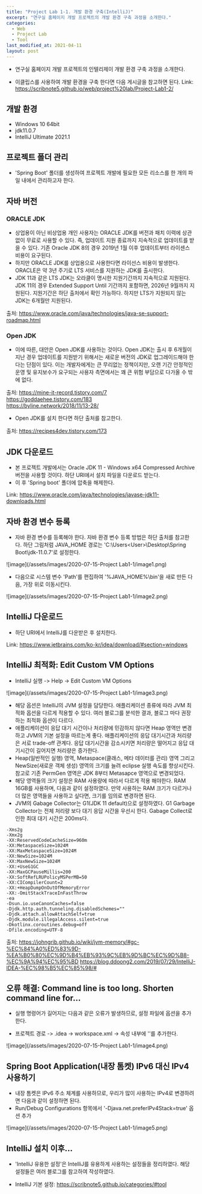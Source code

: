```yaml
---
title: "Project Lab 1-1. 개발 환경 구축(IntelliJ)"
excerpt: "연구실 홈페이지 개발 프로젝트의 개발 환경 구축 과정을 소개한다."
categories:
  - Web
  - Project Lab
  - Tool
last_modified_at: 2021-04-11
layout: post
---
```

- 연구실 홈페이지 개발 프로젝트의 인텔리제이 개발 환경 구축 과정을 소개한다.



- 이클립스를 사용하여 개발 환경을 구축 한다면 다음 게시글을 참고하면 된다.
Link: <https://scribnote5.github.io/web/project%20lab/Project-Lab1-2/>



## 개발 환경
- Windows 10 64bit 
- jdk11.0.7
- IntelliJ Ultimate 2021.1


## 프로젝트 폴더 관리
- 'Spring Boot' 폴더를 생성하여 프로젝트 개발에 필요한 모든 리소스를 한 개의 파일 내에서 관리하고자 한다. 



## 자바 버전


### ORACLE JDK
- 상업용이 아닌 비상업용 개인 사용자는 ORACLE JDK를 버전과 패치 이력에 상관없이 무료로 사용할 수 있다. 즉, 업데이트 지원 종료까지 지속적으로 업데이트를 받을 수 있다. 기존 Oracle JDK 8의 경우 2019년 1월 이후 업데이트부터 라이센스 비용이 요구된다.
- 하지만 ORACLE JDK를 상업용으로 사용한다면 라이선스 비용이 발생한다. ORACLE은 약 3년 주기로 LTS 서비스를 지원하는 JDK를 출시한다. 
- JDK 11과 같은 LTS JDK는 오라클이 명시한 지원기간까지 지속적으로 지원된다. JDK 11의 경우 Extended Support Until 기간까지 포함하면, 2026년 9월까지 지원된다. 지원기간은 하단 출처에서 확인 가능하다. 하지만 LTS가 지원되지 않는 JDK는 6개월만 지원된다.

출처: <https://www.oracle.com/java/technologies/java-se-support-roadmap.html> <br>


### Open JDK
- 이에 따른, 대안은 Open JDK를 사용하는 것이다. Open JDK는 출시 후  6개월이 지난 경우 업데이트를 지원받기 위해서는 새로운 버전의 JDK로 업그레이드해야 한다는 단점이 있다. 이는 개발자에게는 큰 무리없는 정책이지만, 오랜 기간 안정적인 운영 및 유지보수가 요구되는 사용자 측면에서는 꽤 큰 위험 부담으로 다가올 수 밖에 없다. 

출처: <https://mine-it-record.tistory.com/7> <br>
<https://goddaehee.tistory.com/183> <br>
<https://byline.network/2018/11/13-28/> <br>

- Open JDK를 설치 한다면 하단 출처를 참고한다.

출처: <https://recipes4dev.tistory.com/173>



## JDK 다운로드
- 본 프로젝트 개발에서는 Oracle JDK 11 - Windows x64 Compressed Archive 버전을 사용할 것이다. 하단 URI에서 설치 파일을 다운로드 받는다. 
- 이 후 'Spring boot' 폴더에 압축을 해제한다.

Link: <https://www.oracle.com/java/technologies/javase-jdk11-downloads.html>



## 자바 환경 변수 등록
- 자바 환경 변수를 등록해야 한다. 자바 환경 변수 등록 방법은 하단 출처를 참고한다. 하단 그림처럼 JAVA_HOME 경로는 'C:\Users\<User>\Desktop\Spring Boot\jdk-11.0.7'로 설정한다.

![image](/assets/images/2020-07-15-Project Lab1-1/image1.png)

- 다음으로 시스템 변수 'Path'를 편집하여 '%JAVA_HOME%\bin'을 새로 만든 다음, 가장 위로 이동시킨다.

![image](/assets/images/2020-07-15-Project Lab1-1/image2.png)



## IntelliJ 다운로드
- 하단 URI에서 IntelliJ를 다운받은 후 설치한다.

Link: https://www.jetbrains.com/ko-kr/idea/download/#section=windows




## IntelliJ 최적화: Edit Custom VM Options
- IntelliJ 실행 -> Help -> Edit Custom VM Options

![image](/assets/images/2020-07-15-Project Lab1-1/image3.png)

- 해당 옵션은 IntelliJ의 JVM 설정을 담당한다. 애플리케이션 종류에 따라 JVM 최적화 옵션을 다르게 적용할 수 있다. 여러 블로그를 분석한 결과, 블로그 마다 권장하는 최적화 옵션이 다르다. 
- 애플리케이션이 응답 대기 시간이나 처리량에 민감하지 않다면 Heap 영역만  변경하고 JVM의 기본 설정을 따르는게 좋다. 애플리케이션의 응답 대기시간과 처리량은 서로 trade-off 관계다. 응답 대기시간을 감소시키면 처리량은 떨어지고 응답 대기시간이 길어지면 처리량은 증가한다. 
- Heap(일반적인 실행) 영역, Metaspace(클래스, 메타 데이터를 관리) 영역 그리고 NewSize(새로운 객체 생성) 영역의 크기를 늘려 eclipse 실행 속도를 향상시킨다. 참고로 기존 PermGen 영역은 JDK 8부터 Metasapce 영역으로 변경되었다.
- 해당 영역들의 크기 설정은 RAM 사용량에 따라서 다르게 적용 해야한다. RAM 16GB를 사용하며, 다음과 같이 설정하였다. 만약 사용하는 RAM 크기가 다르거나 더 많은 영역들을 사용하고 싶다면, 크기를 임의로 변경하면 된다.
- JVM의 Gabage Collector는 G1(JDK 11 default)으로 설정하였다. G1 Garbage Collector는 전체 처리량 보다 대기 응답 시간을 우선시 한다. Gabage Collect로 인한 최대 대기 시간은 200ms다.

```
-Xms2g
-Xmx2g
-XX:ReservedCodeCacheSize=960m
-XX:MetaspaceSize=1024M
-XX:MaxMetaspaceSize=1024M
-XX:NewSize=1024M
-XX:MaxNewSize=1024M
-XX:+UseG1GC
-XX:MaxGCPauseMillis=200
-XX:SoftRefLRUPolicyMSPerMB=50
-XX:CICompilerCount=2
-XX:+HeapDumpOnOutOfMemoryError
-XX:-OmitStackTraceInFastThrow
-ea
-Dsun.io.useCanonCaches=false
-Djdk.http.auth.tunneling.disabledSchemes=""
-Djdk.attach.allowAttachSelf=true
-Djdk.module.illegalAccess.silent=true
-Dkotlinx.coroutines.debug=off
-Dfile.encoding=UTF-8
```

출처: <https://johngrib.github.io/wiki/jvm-memory/#gc-%EC%84%A0%ED%83%9D-%EA%B0%80%EC%9D%B4%EB%93%9C%EB%9D%BC%EC%9D%B8-%EC%9A%94%EC%95%BD>
<https://blog.ddoong2.com/2019/07/29/IntelliJ-IDEA-%EC%98%B5%EC%85%98/#>



## 오류 해결: Command line is too long. Shorten command line for...
- 실행 명령어가 길어지는 다음과 같은 오류가 발생하므로, 설정 파일에 옵션을 추가한다.  

- 프로젝트 경로 -> .idea -> workspace.xml -> <component name="PropertiesComponent"> 속성 내부에 '<property name="dynamic.classpath" value="true" />'를 추가한다. 

![image](/assets/images/2020-07-15-Project Lab1-1/image4.png)



## Spring Boot Application(내장 톰켓) IPv6 대신 IPv4 사용하기
- 내장 톰켓은 IPv6 주소 체계를 사용하므로, 우리가 많이 사용하는 IPv4로 변경하려면 다음과 같이 설정하면 된다. 
- Run/Debug Configurations 항목에서 '-Djava.net.preferIPv4Stack=true' 옵션 추가

![image](/assets/images/2020-07-15-Project Lab1-1/image5.png)



## IntelliJ 설치 이후...
- 'IntelliJ 유용한 설정'은 IntelliJ를 유용하게 사용하는 설정들을 정리하였다. 해당 설정들은 여러 블로그를 참고하여 작성하였다.

- IntelliJ 기본 설정: <https://scribnote5.github.io/categories/#tool>
